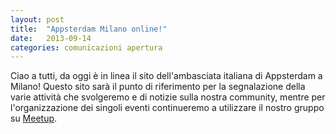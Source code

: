```yaml
---
layout: post
title:  "Appsterdam Milano online!"
date:   2013-09-14
categories: comunicazioni apertura
---
```


Ciao a tutti, da oggi è in linea il sito dell'ambasciata italiana di Appsterdam a Milano!
Questo sito sarà il punto di riferimento per la segnalazione della varie attività che svolgeremo e di notizie sulla nostra community, mentre per l'organizzazione dei singoli eventi continueremo a utilizzare il nostro gruppo su [Meetup](http://www.meetup.com/AppsterdamMilan/). 
